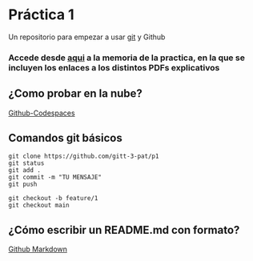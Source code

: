 # Práctica 1

Un repositorio para empezar a usar [git](https://git-scm.com/) y Github

### Accede desde [aqui](https://github.com/AArreguiB/p1/blob/main/MEMORIA%20DE%20LA%20PRACTICA.md) a la memoria de la practica, en la que se incluyen los enlaces a los distintos PDFs explicativos

## ¿Como probar en la nube?

[Github-Codespaces](https://github.com/features/codespaces)

## Comandos git básicos

```
git clone https://github.com/gitt-3-pat/p1
git status
git add .
git commit -m "TU MENSAJE"
git push

git checkout -b feature/1
git checkout main
```

## ¿Cómo escribir un README.md con formato?

[Github Markdown](https://docs.github.com/es/get-started/writing-on-github/getting-started-with-writing-and-formatting-on-github/basic-writing-and-formatting-syntax)
